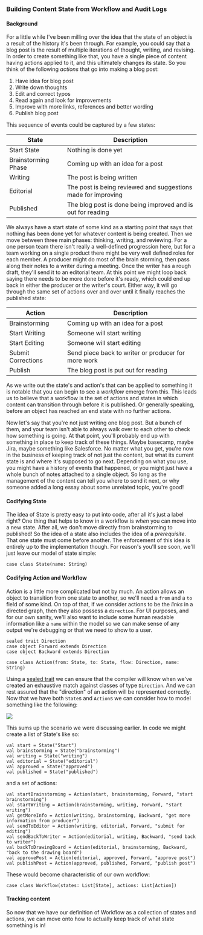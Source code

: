 ### Building Content State from Workflow and Audit Logs

#### Background

For a little while I've been milling over the idea that the state of an object 
is a result of the history it's been through. For example, you could say that 
a blog post is the result of multiple iterations of thought, writing, and 
revising. In order to create something like that, you have a single piece 
of content having actions applied to it, and this ultimately changes its 
state. So you think of the following _actions_ that go into making a blog 
post:

1. Have idea for blog post 
2. Write down thoughts
3. Edit and correct typos
4. Read again and look for improvements
5. Improve with more links, references and better wording
6. Publish blog post

This sequence of events could be captured by a few states:

<table>
	<thead>
		<th>State</th>
		<th>Description</th>
	</thead>
	<tbody>
		<tr>
			<td>Start State</td>
			<td>Nothing is done yet</td>
		</tr>
		<tr>
			<td>Brainstorming Phase</td>
			<td>Coming up with an idea for a post</td>
		</tr>
		<tr>
			<td>Writing</td>
			<td>The post is being written</td>
		</tr>
		<tr>
			<td>Editorial</td>
			<td>The post is being reviewed and suggestions made for improving</td>
		</tr>
		<tr>
			<td>Published</td>
			<td>The blog post is done being improved and is out for reading</td>
		</tr>
	</tbody>
</table>

We always have a start state of some kind as a starting point that says 
that nothing has been done yet for whatever content is being created. Then 
we move between three main phases: thinking, writing, and reviewing. For 
a one person team there isn't really a well-defined progression here, but 
for a team working on a single product there might be very well defined 
roles for each member. A producer might do most of the brain storming, 
then pass along their notes to a writer during a meeting. Once the writer 
has a rough draft, they'll send it to an editorial team. At this point 
we might loop back saying there needs to be more done before it's ready, 
which could end up back in either the producer or the writer's court. 
Either way, it will go through the same set of actions over and over until 
it finally reaches the published state:

<table>
	<thead>
		<th>Action</th>
		<th>Description</th>
	</thead>
	<tbody>
		<tr>
			<td>Brainstorming</td>
			<td>Coming up with an idea for a post</td>
		</tr>
		<tr>
			<td>Start Writing</td>
			<td>Someone will start writing</td>
		</tr>
		<tr>
			<td>Start Editing</td>
			<td>Someone will start editing</td>
		</tr>
		<tr>
			<td>Submit Corrections</td>
			<td>Send piece back to writer or producer for more work</td>
		</tr>
		<tr>
			<td>Publish</td>
			<td>The blog post is put out for reading</td>
		</tr>
	</tbody>
</table>

As we write out the state's and action's that can be applied to something 
it is notable that you can begin to see a _workflow_ emerge from this. 
This leads us to believe that a workflow is the set of actions and states 
in which content can transition through before it is published. Or generally 
speaking, before an object has reached an end state with no further actions.

Now let's say that you're not just writing one blog post. But a bunch of 
them, and your team isn't able to always walk over to each other to check 
how something is going. At that point, you'll probably end up with something 
in place to keep track of these things. Maybe basecamp, maybe Jira, maybe 
something like Salesforce. No matter what you get, you're now in the business 
of keeping track of not just the content, but what its current state is 
and where it's supposed to go next. Depending on what you use, you might 
have a history of events that happened, or you might just have a whole 
bunch of notes attached to a single object. So long as the management of
the content can tell you where to send it next, or why someone added a 
long essay about some unrelated topic, you're good!

#### Codifying State

The idea of State is pretty easy to put into code, after all it's just a 
label right? One thing that helps to know in a workflow is _when_ you 
can move into a new state. After all, we don't move directly from 
brainstorming to published! So the idea of a state also includes the idea 
of a _prerequisite_. That one state must come before another. The 
enforcement of this idea is entirely up to the implementation though. 
For reason's you'll see soon, we'll just leave our model of state simple:

	case class State(name: String)

#### Codifying Action and Workflow

Action is a little more complicated but not by much. An action allows an 
object to transition from one state to another, so we'll need a `from` 
and a `to` field of some kind. On top of that, if we consider actions to 
be the _links_ in a directed graph, then they also possess a `direction`. 
For UI purposes, and for our own sanity, we'll also want to include some 
human readable information like a `name` within the model so we can make 
sense of any output we're debugging or that we need to show to a user.


	sealed trait Direction
	case object Forward extends Direction
	case object Backward extends Direction

	case class Action(from: State, to: State, flow: Direction, name: String)

Using a [sealed trait] we can ensure that the compiler will know when 
we've created an exhaustive match against classes of type `Direction`. 
And we can rest assured that the "direction" of an action will be 
represented correctly. Now that we have both `State`s and `Action`s we 
can consider how to model something like the following:

<img src="/images/tech-blog/workflow-1.png" style="max-width:100%;"/>

This sums up the scenario we were discussing earlier. In code we might 
create a list of State's like so:

	val start = State("Start")
	val brainstorming = State("brainstorming")
	val writing = State("writing")
	val editorial = State("editorial")
	val approved = State("approved")
	val published = State("published")

and a set of actions:

	val startBrainstorming = Action(start, brainstorming, Forward, "start brainstorming")
	val startWriting = Action(brainstorming, writing, Forward, "start writing")
	val getMoreInfo = Action(writing, brainstorming, Backward, "get more information from producer")
	val sendToEditor = Action(writing, editorial, Forward, "submit for editing")
	val sendBackToWriter = Action(editorial, writing, Backward, "send back to writer")
	val backToDrawingBoard = Action(editorial, brainstorming, Backward, "back to the drawing board")
	val approvePost = Action(editorial, approved, Forward, "approve post")
	val publishPost = Action(approved, published, Forward, "publish post")

These would become characteristic of our own workflow:

	case class Workflow(states: List[State], actions: List[Action])

#### Tracking content

So now that we have our definition of Workflow as a collection of states 
and actions, we can move onto how to actually keep track of what state 
something is in!

[sealed trait]:http://www.scala-lang.org/old/node/6568